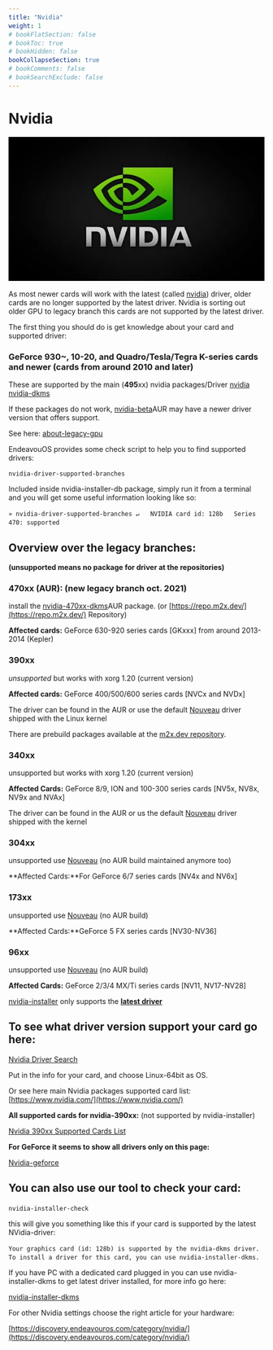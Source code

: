 ```yaml
---
title: "Nvidia"
weight: 1
# bookFlatSection: false
# bookToc: true
# bookHidden: false
bookCollapseSection: true
# bookComments: false
# bookSearchExclude: false
---
```


# Nvidia

![](001.webp)

As most newer cards will work with the latest (called [nvidia](https://www.archlinux.org/packages/extra/x86_64/nvidia/)) driver, older cards are no longer supported by the latest driver. Nvidia is sorting out older GPU to legacy branch this cards are not supported by the latest driver.

The first thing you should do is get knowledge about your card and supported driver:

### GeForce 930~, 10-20, and Quadro/Tesla/Tegra K-series cards and newer (cards from around 2010 and later)

These are supported by the main (**495**xx) nvidia packages/Driver [nvidia](https://archlinux.org/packages/extra/x86_64/nvidia/) [nvidia-dkms](https://archlinux.org/packages/extra/x86_64/nvidia-dkms/)

If these packages do not work, [nvidia-beta](https://aur.archlinux.org/packages/nvidia-beta/)AUR may have a newer driver version that offers support.

See here: [about-legacy-gpu](https://www.nvidia.com/en-us/drivers/unix/legacy-gpu/)

EndeavouOS provides some check script to help you to find supported drivers:

    nvidia-driver-supported-branches

Included inside nvidia-installer-db package, simply run it from a terminal and you will get some useful information looking like so:

`» nvidia-driver-supported-branches ↵   NVIDIA card id: 128b   Series 470: supported`

## Overview over the legacy branches:

**(unsupported means no package for driver at the repositories)**

### 470xx (AUR): (new legacy branch oct. 2021)

install the [nvidia-470xx-dkms](https://aur.archlinux.org/packages/nvidia-470xx-dkms/)AUR package. (or [https://repo.m2x.dev/](https://repo.m2x.dev/) Repository)

**Affected cards:** GeForce 630-920 series cards \[GKxxx\] from around 2013-2014 (Kepler)

### 390xx

_unsupported_ but works with xorg 1.20 (current version)

**Affected cards:** GeForce 400/500/600 series cards \[NVCx and NVDx\]

The driver can be found in the AUR or use the default [Nouveau](https://discovery.endeavouros.com/nvidia/nouveau/2021/03/) driver shipped with the Linux kernel

There are prebuild packages available at the [m2x.dev repository](https://repo.m2x.dev/).

### 340xx

unsupported but works with xorg 1.20 (current version)

**Affected Cards:** GeForce 8/9, ION and 100-300 series cards \[NV5x, NV8x, NV9x and NVAx\]

The driver can be found in the AUR or us the default [Nouveau](https://discovery.endeavouros.com/nvidia/nouveau/2021/03/) driver shipped with the kernel

### 304xx

unsupported use [Nouveau](https://discovery.endeavouros.com/nvidia/nouveau/2021/03/) (no AUR build maintained anymore too)

**Affected Cards:**For GeForce 6/7 series cards \[NV4x and NV6x\]

### 173xx

unsupported use [Nouveau](https://discovery.endeavouros.com/nvidia/nouveau/2021/03/) (no AUR build)

**Affected Cards:**GeForce 5 FX series cards \[NV30-NV36\]

### 96xx

unsupported use [Nouveau](https://discovery.endeavouros.com/nvidia/nouveau/2021/03/) (no AUR build)

**Affected Cards:** GeForce 2/3/4 MX/Ti series cards \[NV11, NV17-NV28\]

[nvidia-installer](https://discovery.endeavouros.com/nvidia/nvidia-installer/2021/03/) only supports the **[latest driver](https://www.archlinux.org/packages/extra/x86_64/nvidia-dkms/)**

## To see what driver version support your card go here:

[Nvidia Driver Search](http://www.nvidia.com/Download/index.aspx)

Put in the info for your card, and choose Linux-64bit as OS.

Or see here main Nvidia packages supported card list: [https://www.nvidia.com/](https://www.nvidia.com/)

**All supported cards for nvidia-390xx:** (not supported by nvidia-installer)

[Nvidia 390xx Supported Cards List](https://www.nvidia.com/download/driverResults.aspx/134262/en-us)

**For GeForce it seems to show all drivers only on this page:**

[Nvidia-geforce](https://www.geforce.com/drivers/)

## You can also use our tool to check your card:

`nvidia-installer-check`

this will give you something like this if your card is supported by the latest NVidia-driver:

`Your graphics card (id: 128b) is supported by the nvidia-dkms driver.   To install a driver for this card, you can use nvidia-installer-dkms.`

If you have PC with a dedicated card plugged in you can use nvidia-installer-dkms to get latest driver installed, for more info go here:

[nvidia-installer-dkms](https://discovery.endeavouros.com/nvidia/nvidia-installer/2021/03/)

For other Nvidia settings choose the right article for your hardware:

[https://discovery.endeavouros.com/category/nvidia/](https://discovery.endeavouros.com/category/nvidia/)